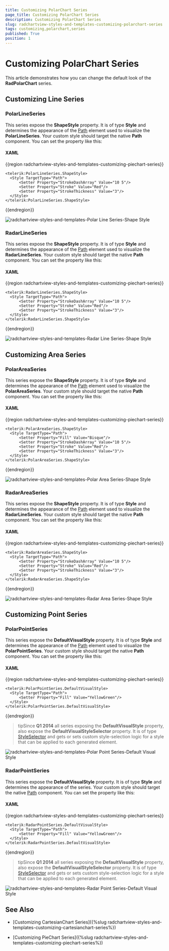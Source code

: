 ```yaml
---
title: Customizing PolarChart Series
page_title: Customizing PolarChart Series
description: Customizing PolarChart Series
slug: radchartview-styles-and-templates-customizing-polarchart-series
tags: customizing,polarchart,series
published: True
position: 1
---
```


# Customizing PolarChart Series

This article demonstrates how you can change the default look of the __RadPolarChart__ series.

## Customizing Line Series

### PolarLineSeries

This series expose the __ShapeStyle__ property. It is of type __Style__ and determines the appearance of the [Path](http://msdn.microsoft.com/en-us/library/system.windows.shapes.path(v=vs.110).aspx) element used to visualize the __PolarLineSeries__. Your custom style should target the native __Path__ component. You can set the property like this:
            
#### XAML

{{region radchartview-styles-and-templates-customizing-piechart-series}}

    <telerik:PolarLineSeries.ShapeStyle>
      <Style TargetType="Path">
          <Setter Property="StrokeDashArray" Value="10 5"/>
          <Setter Property="Stroke" Value="Red"/>
          <Setter Property="StrokeThickness" Value="3"/>
      </Style>
    </telerik:PolarLineSeries.ShapeStyle>

{{endregion}}

![radchartview-styles-and-templates-Polar Line Series-Shape Style](images/radchartview-styles-and-templates-PolarLineSeries-ShapeStyle.png)

### RadarLineSeries

This series expose the __ShapeStyle__ property. It is of type __Style__ and determines the appearance of the [Path](http://msdn.microsoft.com/en-us/library/system.windows.shapes.path(v=vs.110).aspx) element used to visualize the __RadarLineSeries__. Your custom style should target the native __Path__ component. You can set the property like this:
            
#### XAML

{{region radchartview-styles-and-templates-customizing-piechart-series}}	

    <telerik:RadarLineSeries.ShapeStyle>
      <Style TargetType="Path">
          <Setter Property="StrokeDashArray" Value="10 5"/>
          <Setter Property="Stroke" Value="Red"/>
          <Setter Property="StrokeThickness" Value="3"/>
      </Style>
    </telerik:RadarLineSeries.ShapeStyle>

{{endregion}}

![radchartview-styles-and-templates-Radar Line Series-Shape Style](images/radchartview-styles-and-templates-RadarLineSeries-ShapeStyle.png)

## Customizing Area Series

### PolarAreaSeries

This series expose the __ShapeStyle__ property. It is of type __Style__ and determines the appearance of the [Path](http://msdn.microsoft.com/en-us/library/system.windows.shapes.path(v=vs.110).aspx) element used to visualize the __PolarAreaSeries__. Your custom style should target the native __Path__ component. You can set the property like this:
            
#### XAML

{{region radchartview-styles-and-templates-customizing-piechart-series}}

    <telerik:PolarAreaSeries.ShapeStyle>
      <Style TargetType="Path">
          <Setter Property="Fill" Value="Bisque"/>
          <Setter Property="StrokeDashArray" Value="10 5"/>
          <Setter Property="Stroke" Value="Red"/>
          <Setter Property="StrokeThickness" Value="3"/>
      </Style>
    </telerik:PolarAreaSeries.ShapeStyle>

{{endregion}}

![radchartview-styles-and-templates-Polar Area Series-Shape Style](images/radchartview-styles-and-templates-PolarAreaSeries-ShapeStyle.png)

### RadarAreaSeries

This series expose the __ShapeStyle__ property. It is of type __Style__ and determines the appearance of the [Path](http://msdn.microsoft.com/en-us/library/system.windows.shapes.path(v=vs.110).aspx) element used to visualize the __RadarLineSeries__. Your custom style should target the native __Path__ component. You can set the property like this:
            
#### XAML

{{region radchartview-styles-and-templates-customizing-piechart-series}}

    <telerik:RadarAreaSeries.ShapeStyle>
      <Style TargetType="Path">
          <Setter Property="StrokeDashArray" Value="10 5"/>
          <Setter Property="Stroke" Value="Red"/>
          <Setter Property="StrokeThickness" Value="3"/>
      </Style>
    </telerik:RadarAreaSeries.ShapeStyle>
  
{{endregion}}

![radchartview-styles-and-templates-Radar Area Series-Shape Style](images/radchartview-styles-and-templates-RadarAreaSeries-ShapeStyle.png)

## Customizing Point Series

### PolarPointSeries

This series expose the __DefaultVisualStyle__ property. It is of type __Style__ and determines the appearance of the [Path](http://msdn.microsoft.com/en-us/library/system.windows.shapes.path(v=vs.110).aspx) element used to visualize the __PolarPointSeries__. Your custom style should target the native __Path__ component. You can set the property like this:
            
#### XAML

{{region radchartview-styles-and-templates-customizing-piechart-series}}

    <telerik:PolarPointSeries.DefaultVisualStyle>
      <Style TargetType="Path">
          <Setter Property="Fill" Value="YellowGreen"/>
      </Style>
    </telerik:PolarPointSeries.DefaultVisualStyle>
    
{{endregion}}

>tipSince __Q1 2014__ all series exposing the __DefaultVisualStyle__ property, also expose the __DefaultVisualStyleSelector__ property. It is of type [StyleSelector](http://msdn.microsoft.com/en-us/library/system.windows.controls.styleselector(v=vs.110).aspx) and gets or sets custom style-selection logic for a style that can be applied to each generated element.

![radchartview-styles-and-templates-Polar Point Series-Default Visual Style](images/radchartview-styles-and-templates-PolarPointSeries-DefaultVisualStyle.png)

### RadarPointSeries

This series expose the __DefaultVisualStyle__ property. It is of type __Style__ and determines the appearance of the series. Your custom style should target the native [Path](http://msdn.microsoft.com/en-us/library/system.windows.shapes.path(v=vs.110).aspx) component. You can set the property like this:
            
#### XAML

{{region radchartview-styles-and-templates-customizing-piechart-series}}

    <telerik:RadarPointSeries.DefaultVisualStyle>
      <Style TargetType="Path">
          <Setter Property="Fill" Value="YellowGreen"/>
      </Style>
    </telerik:RadarPointSeries.DefaultVisualStyle>
    
{{endregion}}


>tipSince __Q1 2014__ all series exposing the __DefaultVisualStyle__ property, also expose the __DefaultVisualStyleSelector__ property. It is of type [StyleSelector](http://msdn.microsoft.com/en-us/library/system.windows.controls.styleselector(v=vs.110).aspx) and gets or sets custom style-selection logic for a style that can be applied to each generated element.

![radchartview-styles-and-templates-Radar Point Series-Default Visual Style](images/radchartview-styles-and-templates-RadarPointSeries-DefaultVisualStyle.png)

## See Also

 * [Customizing CartesianChart Series]({%slug radchartview-styles-and-templates-customizing-cartesianchart-series%})

 * [Customizing PieChart Series]({%slug radchartview-styles-and-templates-customizing-piechart-series%})
